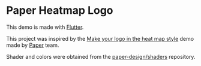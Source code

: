 # Paper Heatmap Logo

This demo is made with [Flutter][flutter].

This project was inspired by the [Make your logo in the heat map style][heatmap-demo] demo made by [Paper][paper] team.

Shader and colors were obtained from the [paper-design/shaders][shaders-repository] repository.

[flutter]: https://flutter.dev
[heatmap-demo]: https://heat.paper.design
[shaders-repository]: https://github.com/paper-design/shaders
[paper]: https://paper.design
